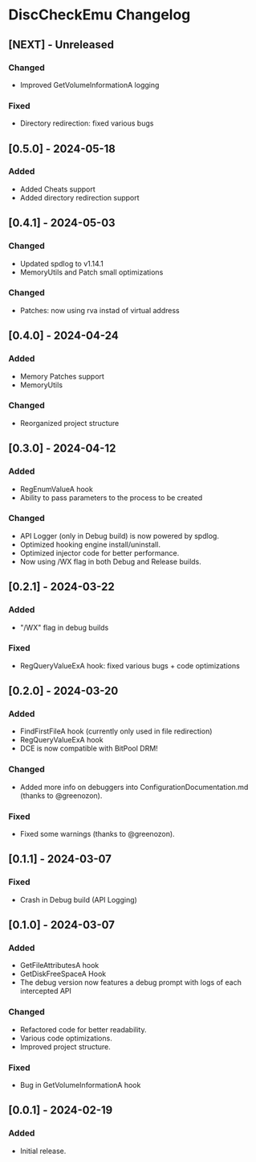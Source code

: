 # DiscCheckEmu Changelog


## [NEXT] - Unreleased

### Changed
- Improved GetVolumeInformationA logging

### Fixed
- Directory redirection: fixed various bugs


## [0.5.0] - 2024-05-18

### Added
- Added Cheats support
- Added directory redirection support


## [0.4.1] - 2024-05-03

### Changed
- Updated spdlog to v1.14.1
- MemoryUtils and Patch small optimizations

### Changed
- Patches: now using rva instad of virtual address


## [0.4.0] - 2024-04-24

### Added
- Memory Patches support
- MemoryUtils

### Changed
- Reorganized project structure


## [0.3.0] - 2024-04-12

### Added
- RegEnumValueA hook
- Ability to pass parameters to the process to be created

### Changed
- API Logger (only in Debug build) is now powered by spdlog.
- Optimized hooking engine install/uninstall. 
- Optimized injector code for better performance.
- Now using /WX flag in both Debug and Release builds.


## [0.2.1] - 2024-03-22

### Added
- "/WX" flag in debug builds

### Fixed
- RegQueryValueExA hook: fixed various bugs + code optimizations


## [0.2.0] - 2024-03-20

### Added
- FindFirstFileA hook (currently only used in file redirection)
- RegQueryValueExA hook
- DCE is now compatible with BitPool DRM!

### Changed
- Added more info on debuggers into ConfigurationDocumentation.md (thanks to @greenozon).

### Fixed
- Fixed some warnings (thanks to @greenozon).


## [0.1.1] - 2024-03-07

### Fixed
- Crash in Debug build (API Logging)


## [0.1.0] - 2024-03-07

### Added
- GetFileAttributesA hook
- GetDiskFreeSpaceA Hook
- The debug version now features a debug prompt with logs of each intercepted API

### Changed
- Refactored code for better readability.
- Various code optimizations.
- Improved project structure.

### Fixed
- Bug in GetVolumeInformationA hook


## [0.0.1] - 2024-02-19

### Added
- Initial release.
